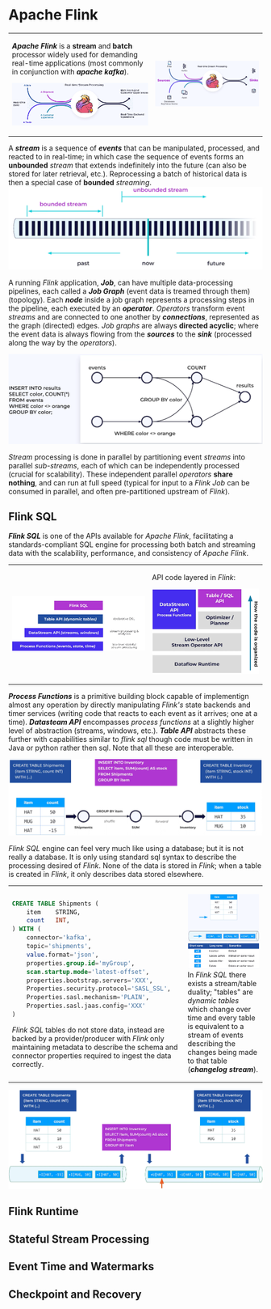 # Apache Flink

<table><tr><td>

**_Apache Flink_** is a **stream** and **batch** processor widely used for demanding real-time applications (most commonly in conjunction with **_apache kafka_**).

![alt text](image.png)

</td><td>

![alt text](image-2.png)

</td></tr></table>

A **_stream_** is a sequence of **_events_** that can be manipulated, processed, and reacted to in real-time; in which case the sequence of events forms an **unbounded** _stream_ that extends indefinitely into the future (can also be stored for later retrieval, etc.). Reprocessing a batch of historical data is then a special case of **bounded** _streaming_.
![alt text](image-1.png)

A running _Flink_ application, **_Job_**, can have multiple data-processing pipelines, each called a **_Job Graph_** (event data is treamed through them) (topology). Each **_node_** inside a job graph represents a processing steps in the pipeline, each executed by an **_operator_**. _Operators_ transform event _streams_ and are connected to one another by **_connections_**, represented as the graph (directed) edges. _Job graphs_ are always **directed acyclic**; where the event data is always flowing from the **_sources_** to the **_sink_** (processed along the way by the _operators_).

![alt text](image-3.png)

_Stream_ processing is done in parallel by partitioning event _streams_ into parallel _sub-streams_, each of which can be independently processed (crucial for scalability). These independent parallel _operators_ **share nothing**, and can run at full speed (typical for input to a _Flink Job_ can be consumed in parallel, and often pre-partitioned upstream of _Flink_).

## Flink SQL

**_Flink SQL_** is one of the APIs available for _Apache Flink_, facilitating a standards-compliant SQL engine for processing both batch and streaming data with the scalability, performance, and consistency of _Apache Flink_.

<table><tr><td>

![alt text](image-4.png)

</td><td>

API code layered in _Flink_:

![alt text](image-5.png)

</td></tr></table>

**_Process Functions_** is a primitive building block capable of implementign almost any operation by directly manipulating _Flink's_ state backends and timer services (writing code that reacts to each event as it arrives; one at a time). **_Datasteam API_** encompasses _process functions_ at a slightly higher level of abstraction (streams, windows, etc.). **_Table API_** abstracts these further with capabilities similar to _flink sql_ though code must be written in Java or python rather then sql. Note that all these are interoperable.

![alt text](image-6.png)

_Flink SQL_ engine can feel very much like using a database; but it is not really a database. It is only using standard sql syntax to describe the processing desired of _Flink_. None of the data is stored in _Flink_; when a table is created in _Flink_, it only describes data stored elsewhere.

<table><tr><td>

```sql
CREATE TABLE Shipments (
    item    STRING,
    count   INT,
) WITH (
    connector='kafka',
    topic='shipments',
    value.format='json',
    properties.group.id='myGroup',
    scan.startup.mode='latest-offset',
    properties.bootstrap.servers='XXX',
    Properties.security.protocol='SASL_SSL',
    Properties.sasl.mechanism='PLAIN',
    Properties.sasl.jaas.config='XXX'
)
```

_Flink SQL_ tables do not store data, instead are backed by a provider/producer with _Flink_ only maintaining metadata to describe the schema and connector properties required to ingest the data correctly.

</td><td>

![alt text](image-7.png)
![alt text](image-8.png)
In _Flink SQL_ there exists a stream/table duality; "tables" are _dynamic tables_ which change over time and every table is equivalent to a stream of events describing the changes being made to that table (**_changelog stream_**).

</td></tr></table>

![alt text](image-9.png)

## Flink Runtime

## Stateful Stream Processing

## Event Time and Watermarks

## Checkpoint and Recovery
